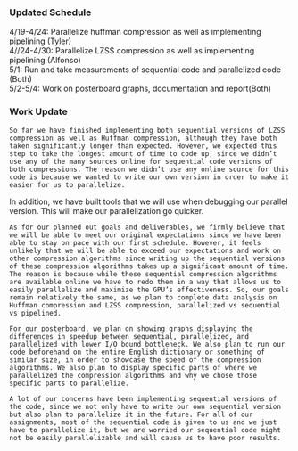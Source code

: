### Updated Schedule
4/19-4/24: Parallelize huffman compression as well as implementing pipelining (Tyler) <br /> 
4//24-4/30: Parallelize LZSS compression as well as implementing pipelining (Alfonso) <br /> 
5/1: Run and take measurements of sequential code and parallelized code (Both) <br /> 
5/2-5/4: Work on posterboard graphs, documentation and report(Both) <br /> 

### Work Update
	So far we have finished implementing both sequential versions of LZSS compression as well as Huffman compression, although they have both taken significantly longer than expected. However, we expected this step to take the longest amount of time to code up, since we didn’t use any of the many sources online for sequential code versions of both compressions. The reason we didn’t use any online source for this code is because we wanted to write our own version in order to make it easier for us to parallelize. 

In addition, we have built tools that we will use when debugging our parallel version. This will make our parallelization go quicker. 

	As for our planned out goals and deliverables, we firmly believe that we will be able to meet our original expectations since we have been able to stay on pace with our first schedule. However, it feels unlikely that we will be able to exceed our expectations and work on other compression algorithms since writing up the sequential versions of these compression algorithms takes up a significant amount of time. The reason is because while these sequential compression algorithms are available online we have to redo them in a way that allows us to easily parallelize and maximize the GPU’s effectiveness. So, our goals remain relatively the same, as we plan to complete data analysis on Huffman compression and LZSS compression, parallelized vs sequential vs pipelined. 

	For our posterboard, we plan on showing graphs displaying the differences in speedup between sequential, parallelized, and parallelized with lower I/O bound bottleneck. We also plan to run our code beforehand on the entire English dictionary or something of similar size, in order to showcase the speed of the compression algorithms. We also plan to display specific parts of where we parallelized the compression algorithms and why we chose those specific parts to parallelize. 

	A lot of our concerns have been implementing sequential versions of the code, since we not only have to write our own sequential version but also plan to parallelize it in the future. For all of our assignments, most of the sequential code is given to us and we just have to parallelize it, but we are worried our sequential code might not be easily parallelizable and will cause us to have poor results. 
